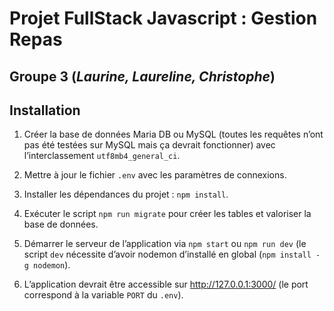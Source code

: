 # Projet FullStack Javascript : Gestion Repas

## Groupe 3 (_Laurine, Laureline, Christophe_)

## Installation

1. Créer la base de données Maria DB ou MySQL (toutes les requêtes n’ont pas été testées sur MySQL mais ça devrait fonctionner) avec l’interclassement `utf8mb4_general_ci`.

2. Mettre à jour le fichier `.env` avec les paramètres de connexions.

3. Installer les dépendances du projet : `npm install`.

4. Exécuter le script `npm run migrate` pour créer les tables et valoriser la base de données.

5. Démarrer le serveur de l’application via `npm start` ou `npm run dev` (le script `dev` nécessite d’avoir nodemon d’installé en global (`npm install -g nodemon`).

6. L’application devrait être accessible sur http://127.0.0.1:3000/ (le port correspond à la variable `PORT` du `.env`).
